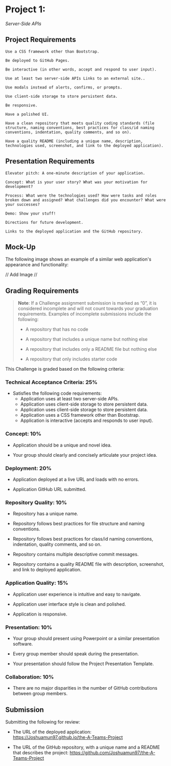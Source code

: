 # Project 1: 
*Server-Side APIs*

## Project Requirements

```
Use a CSS framework other than Bootstrap.

Be deployed to GitHub Pages.

Be interactive (in other words, accept and respond to user input).

Use at least two server-side APIs Links to an external site..

Use modals instead of alerts, confirms, or prompts.

Use client-side storage to store persistent data.

Be responsive.

Have a polished UI.

Have a clean repository that meets quality coding standards (file structure, naming conventions, best practices for class/id naming conventions, indentation, quality comments, and so on).

Have a quality README (including a unique name, description, technologies used, screenshot, and link to the deployed application).

```
## Presentation Requirements


```
Elevator pitch: A one-minute description of your application.

Concept: What is your user story? What was your motivation for development?

Process: What were the technologies used? How were tasks and roles broken down and assigned? What challenges did you encounter? What were your successes?

Demo: Show your stuff!

Directions for future development.

Links to the deployed application and the GitHub repository.

```

## Mock-Up
The following image shows an example of a similar web application's appearance and functionality:

// Add Image // 

## Grading Requirements

> **Note**: If a Challenge assignment submission is marked as “0”, it is considered incomplete and will not count towards your graduation requirements. Examples of incomplete submissions include the following:
>
> * A repository that has no code
>
> * A repository that includes a unique name but nothing else
>
> * A repository that includes only a README file but nothing else
>
> * A repository that only includes starter code

This Challenge is graded based on the following criteria: 

### Technical Acceptance Criteria: 25%

* Satisfies the following code requirements:
    - Application uses at least two server-side APIs.
    - Application uses client-side storage to store persistent data.
    - Application uses client-side storage to store persistent data.
    - Application uses a CSS framework other than Bootstrap.
    - Application is interactive (accepts and responds to user input).
    

### Concept: 10%

* Application should be a unique and novel idea.

* Your group should clearly and concisely articulate your project idea.


### Deployment: 20%

* Application deployed at a live URL and loads with no errors.

* Application GitHub URL submitted.

  
### Repository Quality: 10%

* Repository has a unique name.

* Repository follows best practices for file structure and naming conventions.

* Repository follows best practices for class/id naming conventions, indentation, quality comments, and so on.

* Repository contains multiple descriptive commit messages.

* Repository contains a quality README file with description, screenshot, and link to deployed application.


### Application Quality: 15%

* Application user experience is intuitive and easy to navigate.

* Application user interface style is clean and polished.

* Application is responsive.


### Presentation: 10%

* Your group should present using Powerpoint or a similar presentation software.

* Every group member should speak during the presentation.

* Your presentation should follow the Project Presentation Template.


### Collaboration: 10%

* There are no major disparities in the number of GitHub contributions between group members.


## Submission

Submitting the following for review:

* The URL of the deployed application: https://Joshuamun97.github.io/the-A-Teams-Project

* The URL of the GitHub repository, with a unique name and a README that describes the project: https://github.com/Joshuamun97/the-A-Teams-Project